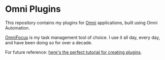 # Omni Plugins

This repository contains my plugins for [Omni](https://www.omnigroup.com) applications, built using Omni Automation.

[OmniFocus](https://www.omnigroup.com/omnifocus) is my task management tool of choice. I use it all day, every day, and have been doing so for over a decade.

For future reference: [here's the perfect tutorial for creating plugins](https://omni-automation.com/plugins/bundle.html).
